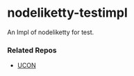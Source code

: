 # nodeliketty-testimpl

An Impl of nodeliketty for test.

### Related Repos

 - [UCON](https://github.com/UniCoderGroup/ucon/)
